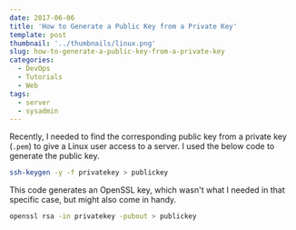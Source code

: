 ```yaml
---
date: 2017-06-06
title: 'How to Generate a Public Key from a Private Key'
template: post
thumbnail: '../thumbnails/linux.png'
slug: how-to-generate-a-public-key-from-a-private-key
categories:
  - DevOps
  - Tutorials
  - Web
tags:
  - server
  - sysadmin
---
```


Recently, I needed to find the corresponding public key from a private key (`.pem`) to give a Linux user access to a server. I used the below code to generate the public key.

```bash
ssh-keygen -y -f privatekey > publickey
```

This code generates an OpenSSL key, which wasn't what I needed in that specific case, but might also come in handy.

```bash
openssl rsa -in privatekey -pubout > publickey
```
